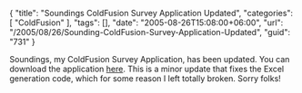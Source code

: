 {
	"title": "Soundings ColdFusion Survey Application Updated",
	"categories": [
		"ColdFusion"
	],
	"tags": [],
	"date": "2005-08-26T15:08:00+06:00",
	"url": "/2005/08/26/Sounding-ColdFusion-Survey-Application-Updated",
	"guid": "731"
}

Soundings, my ColdFusion Survey Application, has been updated. You can download the application <a href="http://ray.camdenfamily.com/downloads/soundings.zip">here</a>. This is a minor update that fixes the Excel generation code, which for some reason I left totally broken. Sorry folks!